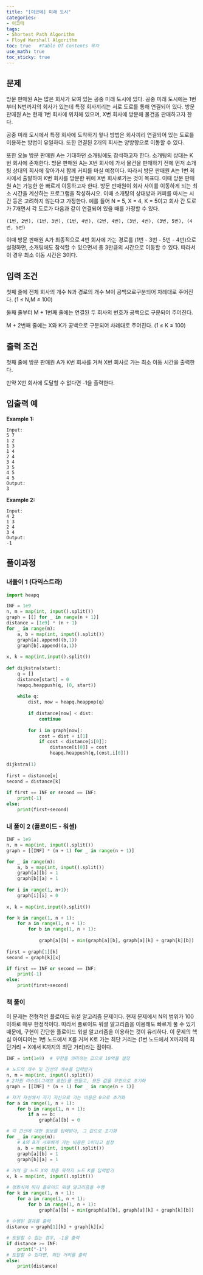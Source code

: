 ```yaml
---
title: "[이코테] 미래 도시"
categories: 
- 이코테
tags:
- Shortest Path Algorithm
- Floyd Warshall Algorithm
toc: true   #Table Of Contents 목차 
use_math: true
toc_sticky: true
---
```


## 문제

방문 판매원 A는 많은 회사가 모여 있는 공중 미래 도시에 있다. 공중 미래 도시에는 1번부터 N번까지의 회사가 있는데 특정 회사끼리는 서로 도로를 통해 연결되어 있다. 방문 판매원 A는 현재 1번 회사에 위치해 있으며, X번 회사에 방문해 물건을 판매하고자 한다.

공중 미래 도시에서 특정 회사에 도착하기 윟나 방법은 회사끼리 연결되어 있는 도로를 이용하는 방법이 유일하다. 또한 연결된 2개의 회사는 양방향으로 이동할 수 있다. 

또한 오늘 방문 판매원 A는 기대하던 소개팅에도 참석하고자 한다. 소개팅의 상대는 K번 회사에 존재한다. 방문 판매원 A는 X번 회사에 가서 물건을 판매하기 전에 먼저 소개팅 상대의 회사에 찾아가서 함께 커피를 마실 예정이다. 따라서 방문 판매원 A는 1번 회사에서 출발하여 K번 회사를 방문한 뒤에 X번 회사로가는 것이 목표다. 이때 방문 판매원 A는 가능한 한 빠르게 이동하고자 한다. 방문 판매원이 회사 사이를 이동하게 되는 최소 시간을 계산하는 프로그램을 작성하시오. 이때 소개팅의 상대방과 커피를 마시는 시간 등은 고려하지 않는다고 가정한다. 예를 들어 N = 5, X = 4, K = 5이고 회사 간 도로가 7개면서 각 도로가 다음과 같이 연결되어 있을 때를 가정할 수 있다.

```
(1번, 2번), (1번, 3번), (1번, 4번), (2번, 4번), (3번, 4번), (3번, 5번), (4번, 5번)
```

이때 방문 판매원 A가 최종적으로 4번 회사에 가는 경로를 (1번 - 3번 - 5번 - 4번)으로 설정하면, 소개팅에도 참석할 수 있으면서 총 3만큼의 시간으로 이동할 수 있다. 따라서 이 경우 최소 이동 시간은 3이다.

## 입력 조건

첫째 줄에 전체 회사의 개수 N과 경로의 개수 M이 공백으로구분되어 차례대로 주어진다. (1 $\leq$ N,M $\leq$ 100)

둘째 줄부터 M + 1번째 줄에는 연결된 두 회사의 번호가 공백으로 구분되어 주어진다.

M + 2번째 줄에는 X와 K가 공백으로 구분되어 차례대로 주어진다. (1 $\leq$ K $\leq$ 100)

## 출력 조건

첫째 줄에 방문 판매원 A가 K번 회사를 거쳐 X번 회사로 가는 최소 이동 시간을 출력한다.

만약 X번 회사에 도달할 수 없다면 -1을 출력한다.

## 입출력 예

**Example 1:**

```
Input: 
5 7
1 2
1 3
1 4
2 4
3 4
3 5
4 5
4 5
Output: 
3
```

**Example 2:**

```
Input:
4 2
1 3
2 4
3 4
Output:
-1
```

## 풀이과정

### 내풀이 1 (다익스트라)

```python
import heapq

INF = 1e9
n, m = map(int, input().split())
graph = [[] for _ in range(n + 1)]
distance = [1e9] * (n + 1)
for _ in range(m):
    a, b = map(int, input().split())
    graph[a].append((b,1))
    graph[b].append((a,1))
 
x, k = map(int,input().split())
           
def dijkstra(start):
    q = []
    distance[start] = 0
    heapq.heappush(q, (0, start))
           
    while q:
        dist, now = heapq.heappop(q)
        
        if distance[now] < dist:
            continue
        
        for i in graph[now]:
            cost = dist + i[1]
            if cost < distance[i[0]]:
                distance[i[0]] = cost
                heapq.heappush(q,(cost,i[0]))
           
dijkstra(1)
           
first = distance[x]
second = distance[k]
           
if first == INF or second == INF:
    print(-1)
else:
    print(first+second)
```

### 내 풀이 2 (플로이드 - 워셜)

```python
INF = 1e9
n, m = map(int, input().split())
graph = [[INF] * (n + 1) for _ in range(n + 1)]

for _ in range(m):
    a, b = map(int, input().split())
    graph[a][b] = 1
    graph[b][a] = 1
    
for i in range(1, n+1):
    graph[i][i] = 0
 
x, k = map(int,input().split())

for k in range(1, n + 1):
    for a in range(1, n + 1):
        for b in range(1, n + 1):
            
            graph[a][b] = min(graph[a][b], graph[a][k] + graph[k][b])
            
first = graph[1][k]
second = graph[k][x]

if first == INF or second == INF:
    print(-1)
else:
    print(first+second)
```

### 책 풀이

이 문제는 전형적인 플로이드 워셜 알고리즘 문제이다. 현재 문제에서 N의 범위가 100 이하로 매우 한정적이다. 따라서 플로이드 워셜 알고리즘을 이용해도 빠르게 풀 수 있기 때문에, 구현이 간단한 플로이드 워셜 알고리즘을 이용하는 것이 유리하다. 이 문제의 핵심 아이디어는 1번 노드에서 X를 거쳐 K로 가는 최단 거리는 (1번 노드에서 X까지의 최단거리 + X에서 K까지의 최단 거리)라는 점이다.

```python
INF = int(1e9)	# 무한을 의미하는 값으로 10억을 설정

# 노드의 개수 및 간선의 개수를 입력받기
n, m = map(int, input().split())
# 2차원 리스트(그래프 표현)를 만들고, 모든 값을 무한으로 초기화
graph = [[INF] * (n + 1) for _ in range(n + 1)]

# 자기 자신에서 자기 자신으로 가는 비용은 0으로 초기화
for a in range(1, n + 1):
    for b in range(1, n + 1):
        if a == b:
            graph[a][b] = 0

# 각 간선에 대한 정보를 입력받아, 그 값으로 초기화
for _ in range(m):
    # A와 B가 서로에게 가는 비용은 1이라고 설정
    a, b = map(int, input().split())
    graph[a][b] = 1
    graph[b][a] = 1
    
# 거쳐 갈 노드 X와 최종 목적지 노드 K를 입력받기
x, k = map(int, input().split())

# 점화식에 따라 플로이드 워셜 알고리즘을 수행
for k in range(1, n + 1):
    for a in range(1, n + 1):
        for b in range(1, n + 1):
            graph[a][b] = min(graph[a][b], graph[a][k] + graph[k][b])
            
# 수행된 결과를 출력
distance = graph[1][k] + graph[k][x]

# 도달할 수 없는 경우, -1을 출력
if distance >= INF:
    print("-1")
# 도달할 수 있다면, 최단 거리를 출력
else:
    print(distance)
```

